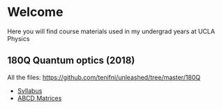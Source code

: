 # Welcome
Here you will find course materials used in my undergrad years at UCLA Physics

## 180Q Quantum optics (2018)
All the files: https://github.com/tenifni/unleashed/tree/master/180Q

- [Syllabus](https://github.com/tenifni/unleashed/blob/master/180Q/180Q_Syllabus.pdf)
- [ABCD Matrices](https://github.com/tenifni/unleashed/blob/master/180Q/ABCD_Matrices.pdf)


